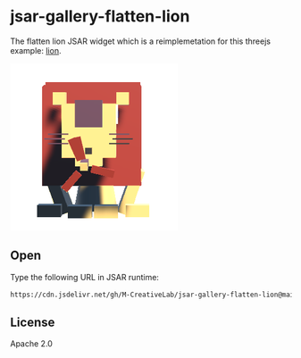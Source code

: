 # jsar-gallery-flatten-lion

The flatten lion JSAR widget which is a reimplemetation for this threejs example: [lion](https://codepen.io/Yakudoo/pen/YXxmYR).

![icon](./icon.png)

## Open

Type the following URL in JSAR runtime:

```sh
https://cdn.jsdelivr.net/gh/M-CreativeLab/jsar-gallery-flatten-lion@main/lib/lion.xsml
```

## License

Apache 2.0

